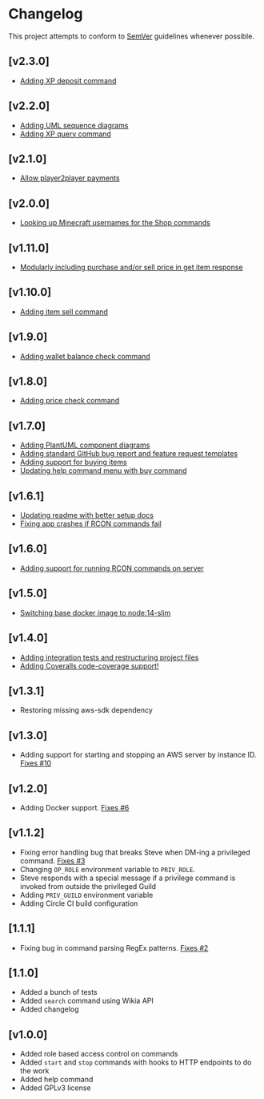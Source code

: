 # Changelog
This project attempts to conform to [SemVer](https://semver.org/) guidelines whenever possible.

## [v2.3.0]
* [Adding XP deposit command]()

## [v2.2.0]
* [Adding UML sequence diagrams](https://github.com/Ubunfu/mc-steve/pull/50)
* [Adding XP query command](https://github.com/Ubunfu/mc-steve/pull/51)

## [v2.1.0]
* [Allow player2player payments](https://github.com/Ubunfu/mc-steve/pull/48)

## [v2.0.0]
* [Looking up Minecraft usernames for the Shop commands](https://github.com/Ubunfu/mc-steve/pull/46)

## [v1.11.0]
* [Modularly including purchase and/or sell price in get item response](https://github.com/Ubunfu/mc-steve/pull/44)
## [v1.10.0]
* [Adding item sell command](https://github.com/Ubunfu/mc-steve/pull/42)

## [v1.9.0]
* [Adding wallet balance check command](https://github.com/Ubunfu/mc-steve/pull/40)

## [v1.8.0]
* [Adding price check command](https://github.com/Ubunfu/mc-steve/pull/38)

## [v1.7.0]
* [Adding PlantUML component diagrams](https://github.com/Ubunfu/mc-steve/pull/33)
* [Adding standard GitHub bug report and feature request templates](https://github.com/Ubunfu/mc-steve/pull/32)
* [Adding support for buying items](https://github.com/Ubunfu/mc-steve/pull/34)
* [Updating help command menu with buy command](https://github.com/Ubunfu/mc-steve/pull/36)

## [v1.6.1]
* [Updating readme with better setup docs](https://github.com/Ubunfu/mc-steve/pull/29)
* [Fixing app crashes if RCON commands fail](https://github.com/Ubunfu/mc-steve/pull/30)

## [v1.6.0]
* [Adding support for running RCON commands on server](https://github.com/Ubunfu/mc-steve/pull/26)

## [v1.5.0]
* [Switching base docker image to node:14-slim](https://github.com/Ubunfu/mc-steve/pull/23)

## [v1.4.0]
* [Adding integration tests and restructuring project files](https://github.com/Ubunfu/mc-steve/pull/19)
* [Adding Coveralls code-coverage support!](https://github.com/Ubunfu/mc-steve/pull/20)

## [v1.3.1]
* Restoring missing aws-sdk dependency

## [v1.3.0]
* Adding support for starting and stopping an AWS server by instance ID. [Fixes #10](https://github.com/Ubunfu/mc-steve/issues/10)

## [v1.2.0]
* Adding Docker support.  [Fixes #6](https://github.com/Ubunfu/mc-steve/issues/6)

## [v1.1.2]
* Fixing error handling bug that breaks Steve when DM-ing a privileged command.  [Fixes #3](https://github.com/Ubunfu/mc-steve/issues/3)
* Changing `OP_ROLE` environment variable to `PRIV_ROLE`.
* Steve responds with a special message if a privilege command is invoked from outside the privileged Guild
* Adding `PRIV_GUILD` environment variable
* Adding Circle CI build configuration

## [1.1.1]
* Fixing bug in command parsing RegEx patterns. [Fixes #2](https://github.com/Ubunfu/mc-steve/issues/2)

## [1.1.0]
* Added a bunch of tests
* Added `search` command using Wikia API
* Added changelog

## [v1.0.0]
* Added role based access control on commands
* Added `start` and `stop` commands with hooks to HTTP endpoints to do the work
* Added help command
* Added GPLv3 license